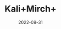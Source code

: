 ---
title: 'Kali+Mirch+'
date: '2022-08-31' 
metatag: '' 
inventory: '0' 
draft: false 
# meta description 
shortDescripton: ''
description: 'Spices'
longdescription: ''
featured: True
# product Price
price: '80.0'
# Product Short Description
shortDescription: ''
productID: '9C1A9AF0-ED22-ED11-9968-005056B3A416'
type: 'products'
category: 'Spices' 
thumnailproduct: 'https://aminsaddiquidawakhana.eralive.net/images/products/9C1A9AF0-ED22-ED11-9968-005056B3A4161.png' 
images:
  - image: 'images/products/9C1A9AF0-ED22-ED11-9968-005056B3A4161.png'  
Variants:
---